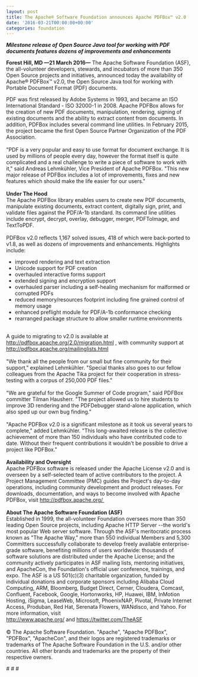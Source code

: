 ```yaml
---
layout: post
title: The Apache® Software Foundation announces Apache PDFBox™ v2.0
date: '2016-03-21T00:00:00+00:00'
categories: foundation
---
```

<div><b><i>Milestone release of Open Source Java tool for working with PDF documents features dozens of improvements and enhancements</i></b></div> 
  <div> 
    <p><b>Forest Hill, MD —21 March 2016—</b> The Apache Software Foundation (ASF), the all-volunteer developers, stewards, and incubators of more than 350 Open Source projects and initiatives, announced today the availability of Apache® PDFBox™ v2.0, the Open Source Java tool for working with Portable Document Format (PDF) documents.</p> 
  </div> 
  <div>PDF was first released by Adobe Systems in 1993, and became an ISO International Standard - ISO 32000-1 in 2008. Apache PDFBox allows for the creation of new PDF documents, manipulation, rendering, signing of existing documents and the ability to extract content from documents. In addition, PDFBox includes several command line utilities. In February 2015, the project became the first Open Source Partner Organization of the PDF Association.</div> 
  <div><br /></div> 
  <div>&quot;PDF is a very popular and easy to use format for document exchange. It is used by millions of people every day, however the format itself is quite complicated and a real challenge to write a piece of software to work with it,&quot; said Andreas Lehmkühler, Vice President of Apache PDFBox. &quot;This new major release of PDFBox includes a lot of improvements, fixes and new features which should make the life easier for our users.&quot;</div> 
  <div><br /></div> 
  <div><b>Under The Hood</b></div> 
  <div>The Apache PDFBox library enables users to create new PDF documents, manipulate existing documents, extract content, digitally sign, print, and validate files against the PDF/A-1b standard. Its command line utilities include encrypt, decrypt, overlay, debugger, merger, PDFToImage, and TextToPDF.</div> 
  <div><br /></div> 
  <div>PDFBox v2.0 reflects 1,167 solved issues, 418 of which were back-ported to v1.8, as well as dozens of improvements and enhancements. Highlights include:</div> 
  <div> 
    <ul> 
      <li>improved rendering and text extraction</li> 
      <li>Unicode support for PDF creation</li> 
      <li>overhauled interactive forms support</li> 
      <li>extended signing and encryption support</li> 
      <li>overhauled parser including a self-healing mechanism for malformed or corrupted PDFs</li> 
      <li>reduced memory/resources footprint including fine grained control of memory usage</li> 
      <li>enhanced preflight module for PDF/A-1b conformance checking</li> 
      <li>rearranged package structure to allow smaller runtime environments</li> 
    </ul> 
  </div> 
  <div><br /></div> 
  <div>A guide to migrating to v2.0 is available at <a href="http://pdfbox.apache.org/2.0/migration.html">http://pdfbox.apache.org/2.0/migration.html</a> , with community support at <a href="http://pdfbox.apache.org/mailinglists.html">http://pdfbox.apache.org/mailinglists.html</a></div> 
  <div><br /></div> 
  <div>&quot;We thank all the people from our small but fine community for their support,&quot; explained Lehmkühler. &quot;Special thanks also goes to our fellow colleagues from the Apache Tika project for their cooperation in stress-testing with a corpus of 250,000 PDF files.&quot;</div> 
  <div><br /></div> 
  <div>&quot;We are grateful for the Google Summer of Code program,&quot; said PDFBox committer Tilman Hausherr. &quot;The project allowed us to hire students to improve 3D rendering and the PDFDebugger stand-alone application, which also sped up our own bug finding.&quot;&nbsp;</div> 
  <div><br /></div> 
  <div>&quot;Apache PDFBox v2.0 is a significant milestone as it took us several years to complete,&quot; added Lehmkühler. &quot;This long-awaited release is the collective achievement of more than 150 individuals who have contributed code to date. Without their frequent contributions it wouldn't be possible to drive a project like PDFBox.&quot;</div> 
  <div><br /></div> 
  <div><b>Availability and Oversight</b></div> 
  <div>Apache PDFBox software is released under the Apache License v2.0 and is overseen by a self-selected team of active contributors to the project. A Project Management Committee (PMC) guides the Project's day-to-day operations, including community development and product releases. For downloads, documentation, and ways to become involved with Apache PDFBox, visit <a href="http://pdfbox.apache.org/">http://pdfbox.apache.org/&nbsp;</a></div> 
  <div><b><br /></b></div> 
  <div><b>About The Apache Software Foundation (ASF)</b></div> 
  <div>Established in 1999, the all-volunteer Foundation oversees more than 350 leading Open Source projects, including Apache HTTP Server --the world's most popular Web server software. Through the ASF's meritocratic process known as &quot;The Apache Way,&quot; more than 550 individual Members and 5,300 Committers successfully collaborate to develop freely available enterprise-grade software, benefiting millions of users worldwide: thousands of software solutions are distributed under the Apache License; and the community actively participates in ASF mailing lists, mentoring initiatives, and ApacheCon, the Foundation's official user conference, trainings, and expo. The ASF is a US 501(c)(3) charitable organization, funded by individual donations and corporate sponsors including Alibaba Cloud Computing, ARM, Bloomberg, Budget Direct, Cerner, Cloudera, Comcast, Confluent, Facebook, Google, Hortonworks, HP, Huawei, IBM, InMotion Hosting, iSigma, LeaseWeb, Microsoft, PhoenixNAP, Pivotal, Private Internet Access, Produban, Red Hat, Serenata Flowers, WANdisco, and Yahoo. For more information, visit <a href="http://www.apache.org/">http://www.apache.org/</a>&nbsp;and&nbsp;<a href="https://twitter.com/TheASF">https://twitter.com/TheASF</a></div> 
  <div><br /></div> 
  <div>© The Apache Software Foundation. &quot;Apache&quot;, &quot;Apache PDFBox&quot;, &quot;PDFBox&quot;, &quot;ApacheCon&quot;, and their logos are registered trademarks or trademarks of The Apache Software Foundation in the U.S. and/or other countries. All other brands and trademarks are the property of their respective owners.</div> 
  <div> 
    <p># # #</p> 
  </div>

